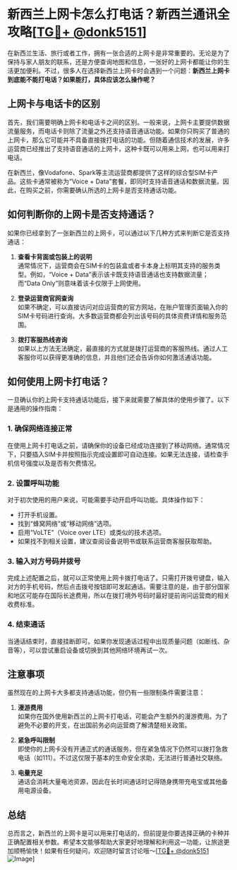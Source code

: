 # 新西兰上网卡怎么打电话？新西兰通讯全攻略[[TG💪+ @donk5151](https://t.me/s/donk5151)]

在新西兰生活、旅行或者工作，拥有一张合适的上网卡是非常重要的。无论是为了保持与家人朋友的联系，还是方便查询地图和信息，一张好的上网卡都能让你的生活更加便利。不过，很多人在选择新西兰上网卡时会遇到一个问题：**新西兰上网卡到底能不能打电话？如果能打，具体应该怎么操作呢？**

## 上网卡与电话卡的区别

首先，我们需要明确上网卡和电话卡之间的区别。一般来说，上网卡主要提供数据流量服务，而电话卡则除了流量之外还支持语音通话功能。如果你只购买了普通的上网卡，那么它可能并不具备直接拨打电话的功能。但随着通信技术的发展，许多运营商已经推出了支持语音通话的上网卡，这种卡既可以用来上网，也可以用来打电话。

在新西兰，像Vodafone、Spark等主流运营商都提供了这样的综合型SIM卡产品。这些卡通常被称为“Voice + Data”套餐，即同时支持语音通话和数据流量。因此，在购买之前，你需要确认所选的上网卡是否支持通话功能。

## 如何判断你的上网卡是否支持通话？

如果你已经拿到了一张新西兰的上网卡，可以通过以下几种方式来判断它是否支持通话：

1. **查看卡背面或包装上的说明**  
   通常情况下，运营商会在SIM卡的包装盒或者卡本身上标明其支持的服务类型。例如，“Voice + Data”表示该卡既支持语音通话也支持数据流量；而“Data Only”则意味着该卡仅限于上网使用。

2. **登录运营商官网查询**  
   如果不确定，可以直接访问对应运营商的官方网站，在账户管理页面输入你的SIM卡号码进行查询。大多数运营商都会列出该号码的具体资费详情和服务范围。

3. **拨打客服热线咨询**  
   如果以上方法无法确定，最直接的方式就是拨打运营商的客服热线。通过人工客服你可以获得更准确的信息，并且他们还会告诉你如何激活通话功能。

## 如何使用上网卡打电话？

一旦确认你的上网卡支持通话功能后，接下来就需要了解具体的使用步骤了。以下是通用的操作指南：

### 1. 确保网络连接正常
在使用上网卡打电话之前，请确保你的设备已经成功连接到了移动网络。通常情况下，只要插入SIM卡并按照指示完成设置即可自动连接。如果无法连接，请检查手机信号强度以及是否有欠费情况。

### 2. 设置呼叫功能
对于初次使用的用户来说，可能需要手动开启呼叫功能。具体操作如下：
- 打开手机设置。
- 找到“蜂窝网络”或“移动网络”选项。
- 启用“VoLTE”（Voice over LTE）或类似的技术选项。
- 如果找不到相关设置，建议查阅设备说明书或联系运营商客服获取帮助。

### 3. 输入对方号码并拨号
完成上述配置之后，就可以正常使用上网卡拨打电话了。只需打开拨号键盘，输入对方的手机号码，然后点击拨号按钮即可发起通话。需要注意的是，由于部分国家和地区可能存在国际长途费用，所以在拨打境外号码时最好提前询问运营商的相关收费标准。

### 4. 结束通话
当通话结束时，直接挂断即可。如果你发现通话过程中出现质量问题（如断线、杂音等），可以尝试重启设备或切换到其他网络环境再试一次。

## 注意事项

虽然现在的上网卡大多都支持通话功能，但仍有一些限制条件需要注意：

1. **漫游费用**  
   如果你在国外使用新西兰的上网卡打电话，可能会产生额外的漫游费用。为了避免不必要的开支，在出国前务必向运营商了解清楚相关政策。

2. **紧急呼叫限制**  
   即使你的上网卡没有开通正式的通话服务，但在紧急情况下仍然可以拨打急救电话（如111）。不过这仅限于基本的生命安全求助，无法进行普通社交联络。

3. **电量充足**  
   通话会消耗大量电池资源，因此在长时间通话时记得随身携带充电宝或其他备用电源设备。

## 总结

总而言之，新西兰的上网卡是可以用来打电话的，但前提是你要选择正确的卡种并正确配置相关参数。希望本文能够帮助大家更好地理解和利用这一功能，让旅途更加顺畅愉快！如果有任何疑问，欢迎随时留言讨论哦～[[TG💪+ @donk5151](https://t.me/s/donk5151) ![Image](https://i.postimg.cc/rwNCRYN7/Snipaste-2025-04-30-17-27-05.png)]